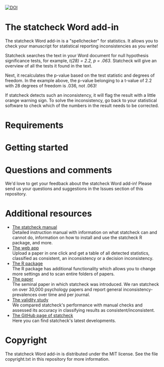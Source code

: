 [![DOI](https://zenodo.org/badge/264169562.svg)](https://zenodo.org/badge/latestdoi/264169562)

# The statcheck Word add-in
The statcheck Word add-in is a "spellchecker" for statistics. It allows you to 
check your manuscript for statistical reporting inconsistencies as you write!

Statcheck searches the text in your Word document for null hypothesis 
significance tests, for example, *t(28) = 2.2, p = .063*. Statcheck will give
an overview of all the tests it found in the text.

Next, it recalculates the p-value based on the test statistic and degrees of 
freedom. In the example above, the p-value belonging to a t-value of 2.2 with 28
degrees of freedom is .036, not .063!

If statcheck detects such an inconsistency, it will flag the result with a 
little orange warning sign. To solve the inconsistency, go back to your
statistical software to check which of the numbers in the result needs to be
corrected.

# Requirements

# Getting started

# Questions and comments
We'd love to get your feedback about the statcheck Word add-in! Please send us 
your questions and suggestions in the Issues section of this repository.

# Additional resources
* [The statcheck manual](https://rpubs.com/michelenuijten/statcheckmanual) 
<br> Detailed instruction manual with information on what statcheck can and 
    cannot do, information on how to install and use the statcheck R package, 
    and more.
* [The web app](http://statcheck.io)
<br> Upload a paper in one click and get a table of all detected statistics, 
    classified as consistent, an inconsistency or a decision inconsistency.
* [The R package](http://cran.r-project.org/web/packages/statcheck/)
<br> The R package has additional functionality which allows you to change more 
    settings and to scan entire folders of papers.
* [The paper](https://doi.org/10.3758/s13428-015-0664-2)
<br> The seminal paper in which statcheck was introduced. We ran statcheck on 
    over 30,000 psychology papers and report general inconsistency-prevalences 
    over time and per journal.
* [The validity study](https://psyarxiv.com/tcxaj/)
<br> We compared statcheck's performance with manual checks and assessed its 
    accuracy in classifying results as consistent/inconsistent.
* [The GitHub page of statcheck](https://github.com/MicheleNuijten/statcheck)
<br> Here you can find statcheck's latest developments.

# Copyright
The statcheck Word add-in is distributed under the MIT license. See the file
copyright.txt in this repository for more information.